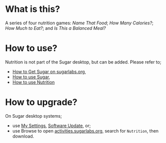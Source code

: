 What is this?
=============
A series of four nutrition games: *Name That Food*; *How Many Calories?*; *How Much to Eat?*; and *Is This a Balanced Meal?*

How to use?
===========

Nutrition is not part of the Sugar desktop, but can be added.  Please refer to;

* [How to Get Sugar on sugarlabs.org](https://sugarlabs.org/),
* [How to use Sugar](https://help.sugarlabs.org/),
* [How to use Nutrition](https://help.sugarlabs.org/nutrition.html)

How to upgrade?
===============

On Sugar desktop systems;
* use [My Settings](https://help.sugarlabs.org/en/my_settings.html), [Software Update](https://help.sugarlabs.org/en/my_settings.html#software-update), or;
* use Browse to open [activities.sugarlabs.org](https://activities.sugarlabs.org/), search for `Nutrition`, then download.
